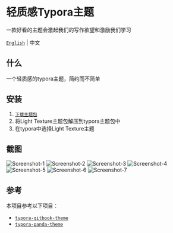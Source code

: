 # 轻质感Typora主题

一款好看的主题会激起我们的写作欲望和激励我们学习

[`English`](REDME.md) |	中文

## 什么

一个轻质感的typora主题，简约而不简单

## 安装

1. [`下载主题包`](https://github.com/xxxDeveloper/typora-xxx-theme/releases/download/v1.0.1/xxx-theme-v1.0.1.zip)
2. 将Light Texture主题包解压到typora主题包中
3. 在typora中选择Light Texture主题


## 截图

![Screenshot-1](asses/Screenshot-1.png)
![Screenshot-2](asses/Screenshot-2.png)
![Screenshot-3](asses/Screenshot-3.png)
![Screenshot-4](asses/Screenshot-4.png)
![Screenshot-5](asses/Screenshot-5.png)
![Screenshot-6](asses/Screenshot-6.png)
![Screenshot-7](asses/Screenshot-7.png)

## 参考

本项目参考以下项目：

 - [`typora-gitbook-theme`](https://github.com/h16nning/typora-gitbook-theme)
 - [`typora-panda-theme`](https://github.com/gilbertohasnofb/typora-panda-theme)